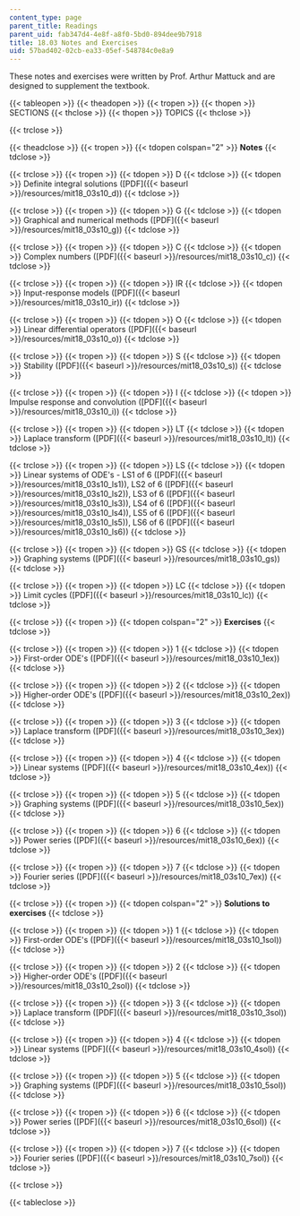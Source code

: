 ```yaml
---
content_type: page
parent_title: Readings
parent_uid: fab347d4-4e8f-a8f0-5bd0-894dee9b7918
title: 18.03 Notes and Exercises
uid: 57bad402-02cb-ea33-05ef-548784c0e8a9
---
```


These notes and exercises were written by Prof. Arthur Mattuck and are designed to supplement the textbook.

{{< tableopen >}}
{{< theadopen >}}
{{< tropen >}}
{{< thopen >}}
SECTIONS
{{< thclose >}}
{{< thopen >}}
TOPICS
{{< thclose >}}

{{< trclose >}}

{{< theadclose >}}
{{< tropen >}}
{{< tdopen colspan="2" >}}
**Notes**
{{< tdclose >}}

{{< trclose >}}
{{< tropen >}}
{{< tdopen >}}
D
{{< tdclose >}}
{{< tdopen >}}
Definite integral solutions ([PDF]({{< baseurl >}}/resources/mit18_03s10_d))
{{< tdclose >}}

{{< trclose >}}
{{< tropen >}}
{{< tdopen >}}
G
{{< tdclose >}}
{{< tdopen >}}
Graphical and numerical methods ([PDF]({{< baseurl >}}/resources/mit18_03s10_g))
{{< tdclose >}}

{{< trclose >}}
{{< tropen >}}
{{< tdopen >}}
C
{{< tdclose >}}
{{< tdopen >}}
Complex numbers ([PDF]({{< baseurl >}}/resources/mit18_03s10_c))
{{< tdclose >}}

{{< trclose >}}
{{< tropen >}}
{{< tdopen >}}
IR
{{< tdclose >}}
{{< tdopen >}}
Input-response models ([PDF]({{< baseurl >}}/resources/mit18_03s10_ir))
{{< tdclose >}}

{{< trclose >}}
{{< tropen >}}
{{< tdopen >}}
O
{{< tdclose >}}
{{< tdopen >}}
Linear differential operators ([PDF]({{< baseurl >}}/resources/mit18_03s10_o))
{{< tdclose >}}

{{< trclose >}}
{{< tropen >}}
{{< tdopen >}}
S
{{< tdclose >}}
{{< tdopen >}}
Stability ([PDF]({{< baseurl >}}/resources/mit18_03s10_s))
{{< tdclose >}}

{{< trclose >}}
{{< tropen >}}
{{< tdopen >}}
I
{{< tdclose >}}
{{< tdopen >}}
Impulse response and convolution ([PDF]({{< baseurl >}}/resources/mit18_03s10_i))
{{< tdclose >}}

{{< trclose >}}
{{< tropen >}}
{{< tdopen >}}
LT
{{< tdclose >}}
{{< tdopen >}}
Laplace transform ([PDF]({{< baseurl >}}/resources/mit18_03s10_lt))
{{< tdclose >}}

{{< trclose >}}
{{< tropen >}}
{{< tdopen >}}
LS
{{< tdclose >}}
{{< tdopen >}}
Linear systems of ODE's - LS1 of 6 ([PDF]({{< baseurl >}}/resources/mit18_03s10_ls1)), LS2 of 6 ([PDF]({{< baseurl >}}/resources/mit18_03s10_ls2)), LS3 of 6 ([PDF]({{< baseurl >}}/resources/mit18_03s10_ls3)), LS4 of 6 ([PDF]({{< baseurl >}}/resources/mit18_03s10_ls4)), LS5 of 6 ([PDF]({{< baseurl >}}/resources/mit18_03s10_ls5)), LS6 of 6 ([PDF]({{< baseurl >}}/resources/mit18_03s10_ls6))
{{< tdclose >}}

{{< trclose >}}
{{< tropen >}}
{{< tdopen >}}
GS
{{< tdclose >}}
{{< tdopen >}}
Graphing systems ([PDF]({{< baseurl >}}/resources/mit18_03s10_gs))
{{< tdclose >}}

{{< trclose >}}
{{< tropen >}}
{{< tdopen >}}
LC
{{< tdclose >}}
{{< tdopen >}}
Limit cycles ([PDF]({{< baseurl >}}/resources/mit18_03s10_lc))
{{< tdclose >}}

{{< trclose >}}
{{< tropen >}}
{{< tdopen colspan="2" >}}
**Exercises**
{{< tdclose >}}

{{< trclose >}}
{{< tropen >}}
{{< tdopen >}}
1
{{< tdclose >}}
{{< tdopen >}}
First-order ODE's ([PDF]({{< baseurl >}}/resources/mit18_03s10_1ex))
{{< tdclose >}}

{{< trclose >}}
{{< tropen >}}
{{< tdopen >}}
2
{{< tdclose >}}
{{< tdopen >}}
Higher-order ODE's ([PDF]({{< baseurl >}}/resources/mit18_03s10_2ex))
{{< tdclose >}}

{{< trclose >}}
{{< tropen >}}
{{< tdopen >}}
3
{{< tdclose >}}
{{< tdopen >}}
Laplace transform ([PDF]({{< baseurl >}}/resources/mit18_03s10_3ex))
{{< tdclose >}}

{{< trclose >}}
{{< tropen >}}
{{< tdopen >}}
4
{{< tdclose >}}
{{< tdopen >}}
Linear systems ([PDF]({{< baseurl >}}/resources/mit18_03s10_4ex))
{{< tdclose >}}

{{< trclose >}}
{{< tropen >}}
{{< tdopen >}}
5
{{< tdclose >}}
{{< tdopen >}}
Graphing systems ([PDF]({{< baseurl >}}/resources/mit18_03s10_5ex))
{{< tdclose >}}

{{< trclose >}}
{{< tropen >}}
{{< tdopen >}}
6
{{< tdclose >}}
{{< tdopen >}}
Power series ([PDF]({{< baseurl >}}/resources/mit18_03s10_6ex))
{{< tdclose >}}

{{< trclose >}}
{{< tropen >}}
{{< tdopen >}}
7
{{< tdclose >}}
{{< tdopen >}}
Fourier series ([PDF]({{< baseurl >}}/resources/mit18_03s10_7ex))
{{< tdclose >}}

{{< trclose >}}
{{< tropen >}}
{{< tdopen colspan="2" >}}
**Solutions to exercises**
{{< tdclose >}}

{{< trclose >}}
{{< tropen >}}
{{< tdopen >}}
1
{{< tdclose >}}
{{< tdopen >}}
First-order ODE's ([PDF]({{< baseurl >}}/resources/mit18_03s10_1sol))
{{< tdclose >}}

{{< trclose >}}
{{< tropen >}}
{{< tdopen >}}
2
{{< tdclose >}}
{{< tdopen >}}
Higher-order ODE's ([PDF]({{< baseurl >}}/resources/mit18_03s10_2sol))
{{< tdclose >}}

{{< trclose >}}
{{< tropen >}}
{{< tdopen >}}
3
{{< tdclose >}}
{{< tdopen >}}
Laplace transform ([PDF]({{< baseurl >}}/resources/mit18_03s10_3sol))
{{< tdclose >}}

{{< trclose >}}
{{< tropen >}}
{{< tdopen >}}
4
{{< tdclose >}}
{{< tdopen >}}
Linear systems ([PDF]({{< baseurl >}}/resources/mit18_03s10_4sol))
{{< tdclose >}}

{{< trclose >}}
{{< tropen >}}
{{< tdopen >}}
5
{{< tdclose >}}
{{< tdopen >}}
Graphing systems ([PDF]({{< baseurl >}}/resources/mit18_03s10_5sol))
{{< tdclose >}}

{{< trclose >}}
{{< tropen >}}
{{< tdopen >}}
6
{{< tdclose >}}
{{< tdopen >}}
Power series ([PDF]({{< baseurl >}}/resources/mit18_03s10_6sol))
{{< tdclose >}}

{{< trclose >}}
{{< tropen >}}
{{< tdopen >}}
7
{{< tdclose >}}
{{< tdopen >}}
Fourier series ([PDF]({{< baseurl >}}/resources/mit18_03s10_7sol))
{{< tdclose >}}

{{< trclose >}}

{{< tableclose >}}